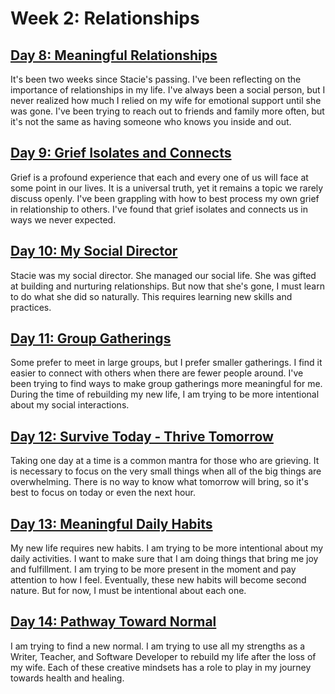 # Week 2: Relationships

## [Day 8: Meaningful Relationships](08.md)

It's been two weeks since Stacie's passing. I've been reflecting on the importance of relationships in my life. I've
always been a social person, but I never realized how much I relied on my wife for emotional support until she was gone.
I've been trying to reach out to friends and family more often, but it's not the same as having someone who knows you
inside and out.


## [Day 9: Grief Isolates and Connects](09.md)

Grief is a profound experience that each and every one of us will face at some point in our lives. It is a universal
truth, yet it remains a topic we rarely discuss openly. I've been grappling with how to best process my own grief 
in relationship to others. I've found that grief isolates and connects us in ways we never expected.


## [Day 10: My Social Director](10.md)

Stacie was my social director. She managed our social life.   She was gifted at building and nurturing relationships.
But now that she's gone, I must learn to do what she did so naturally. This requires learning new skills and practices.


## [Day 11: Group Gatherings](11.md)

Some prefer to meet in large groups, but I prefer smaller gatherings. I find it easier to connect with others when there
are fewer people around. I've been trying to find ways to make group gatherings more meaningful for me. During the 
time of rebuilding my new life, I am trying to be more intentional about my social interactions.


## [Day 12: Survive Today - Thrive Tomorrow](12.md)

Taking one day at a time is a common mantra for those who are grieving. It is necessary to focus on the very small things
when all of the big things are overwhelming.  There is no way to know what tomorrow will bring, so it's best to focus on 
today or even the next hour.


## [Day 13: Meaningful Daily Habits](13.md)

My new life requires new habits. I am trying to be more intentional about my daily activities. I want to make sure that
I am doing things that bring me joy and fulfillment. I am trying to be more present in the moment and pay attention to
how I feel. Eventually, these new habits will become second nature. But for now, I must be intentional about each one.


## [Day 14: Pathway Toward Normal](14.md)

I am trying to find a new normal. I am trying to use all my strengths as a Writer, Teacher, and Software Developer
to rebuild my life after the loss of my wife. Each of these creative mindsets has a role to play in my journey towards
health and healing. 

